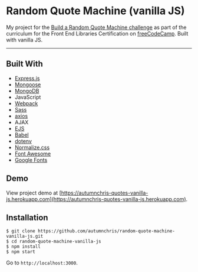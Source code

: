 # Random Quote Machine (vanilla JS)

My project for the [Build a Random Quote Machine challenge](https://learn.freecodecamp.org/front-end-libraries/front-end-libraries-projects/build-a-random-quote-machine) as part of the curriculum for the Front End Libraries Certification on [freeCodeCamp](https://www.freecodecamp.org). Built with vanilla JS.

---

## Built With
* [Express.js](https://expressjs.com)
* [Mongoose](https://mongoosejs.com)
* [MongoDB](https://www.mongodb.com)
* JavaScript
* [Webpack](https://webpack.js.org)
* [Sass](http://sass-lang.com)
* [axios](https://github.com/axios/axios)
* AJAX
* [EJS](https://ejs.co)
* [Babel](https://babeljs.io)
* [dotenv](https://github.com/motdotla/dotenv)
* [Normalize.css](https://necolas.github.io/normalize.css)
* [Font Awesome](https://fontawesome.com)
* [Google Fonts](https://fonts.google.com)

## Demo

View project demo at [https://autumnchris-quotes-vanilla-js.herokuapp.com](https://autumnchris-quotes-vanilla-js.herokuapp.com).

## Installation

```
$ git clone https://github.com/autumnchris/random-quote-machine-vanilla-js.git
$ cd random-quote-machine-vanilla-js
$ npm install
$ npm start
```

Go to `http://localhost:3000`.
